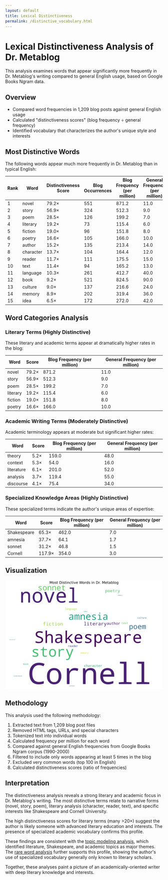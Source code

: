 ```yaml
---
layout: default
title: Lexical Distinctiveness
permalink: /distinctive_vocabulary.html
---
```


# Lexical Distinctiveness Analysis of Dr. Metablog

This analysis examines words that appear significantly more frequently in Dr. Metablog's writing compared to general English usage, based on Google Books Ngram data.

## Overview

- Compared word frequencies in 1,209 blog posts against general English usage
- Calculated "distinctiveness scores" (blog frequency ÷ general frequency)
- Identified vocabulary that characterizes the author's unique style and interests

## Most Distinctive Words

The following words appear much more frequently in Dr. Metablog than in typical English:

| Rank | Word | Distinctiveness Score | Blog Occurrences | Blog Frequency (per million) | General Frequency (per million) |
|------|------|----------------------|------------------|-------------------------------|--------------------------------|
| 1 | novel | 79.2× | 551 | 871.2 | 11.0 |
| 2 | story | 56.9× | 324 | 512.3 | 9.0 |
| 3 | poem | 28.5× | 126 | 199.2 | 7.0 |
| 4 | literary | 19.2× | 73 | 115.4 | 6.0 |
| 5 | fiction | 19.0× | 96 | 151.8 | 8.0 |
| 6 | poetry | 16.6× | 105 | 166.0 | 10.0 |
| 7 | author | 15.2× | 135 | 213.4 | 14.0 |
| 8 | character | 13.7× | 104 | 164.4 | 12.0 |
| 9 | reader | 11.7× | 111 | 175.5 | 15.0 |
| 10 | text | 11.4× | 94 | 165.2 | 13.0 |
| 11 | language | 10.3× | 261 | 412.7 | 40.0 |
| 12 | book | 9.2× | 521 | 824.5 | 90.0 |
| 13 | culture | 9.0× | 137 | 216.6 | 24.0 |
| 14 | memory | 8.9× | 202 | 319.4 | 36.0 |
| 15 | idea | 6.5× | 172 | 272.0 | 42.0 |

## Word Categories Analysis

### Literary Terms (Highly Distinctive)
These literary and academic terms appear at dramatically higher rates in the blog:

| Word | Score | Blog Frequency (per million) | General Frequency (per million) |
|------|-------|------------------------------|--------------------------------|
| novel | 79.2× | 871.2 | 11.0 |
| story | 56.9× | 512.3 | 9.0 |
| poem | 28.5× | 199.2 | 7.0 |
| literary | 19.2× | 115.4 | 6.0 |
| fiction | 19.0× | 151.8 | 8.0 |
| poetry | 16.6× | 166.0 | 10.0 |

### Academic Writing Terms (Moderately Distinctive)
Academic terminology appears at moderate but significant higher rates:

| Word | Score | Blog Frequency (per million) | General Frequency (per million) |
|------|-------|------------------------------|--------------------------------|
| theory | 5.2× | 159.0 | 48.0 |
| context | 5.3× | 54.0 | 16.0 |
| literature | 6.1× | 201.0 | 52.0 |
| analysis | 3.7× | 119.4 | 55.0 |
| discourse | 4.1× | 75.4 | 34.0 |

### Specialized Knowledge Areas (Highly Distinctive)
These specialized terms indicate the author's unique areas of expertise:

| Word | Score | Blog Frequency (per million) | General Frequency (per million) |
|------|-------|------------------------------|--------------------------------|
| Shakespeare | 65.3× | 462.0 | 7.0 |
| amnesia | 37.7× | 64.1 | 1.7 |
| sonnet | 31.2× | 46.8 | 1.5 |
| Cornell | 117.9× | 354.0 | 3.0 |

## Visualization

![Distinctive Words](output/distinctive_wordcloud.png)

## Methodology

This analysis used the following methodology:

1. Extracted text from 1,209 blog post files
2. Removed HTML tags, URLs, and special characters
3. Tokenized text into individual words
4. Calculated frequency per million for each word
5. Compared against general English frequencies from Google Books Ngram corpus (1990-2000)
6. Filtered to include only words appearing at least 5 times in the blog
7. Excluded very common words (top 100 in English)
8. Calculated distinctiveness scores (ratio of frequencies)

## Interpretation

The distinctiveness analysis reveals a strong literary and academic focus in Dr. Metablog's writing. The most distinctive terms relate to narrative forms (novel, story, poem), literary analysis (character, reader, text), and specific interests like Shakespeare and Cornell University.

The high distinctiveness scores for literary terms (many >20×) suggest the author is likely someone with advanced literary education and interests. The presence of specialized academic vocabulary confirms this profile.

These findings are consistent with the [topic modeling analysis](topic_analysis_report.html), which identified literature, Shakespeare, and academic topics as major themes. The [rare word analysis](rare_word_analysis.html) further supports this profile, showing the author's use of specialized vocabulary generally only known to literary scholars.

Together, these analyses paint a picture of an academically-oriented writer with deep literary knowledge and interests.